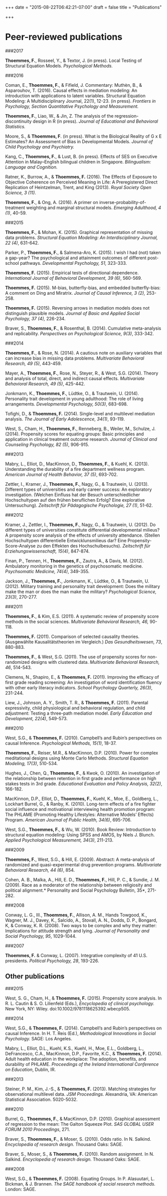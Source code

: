 +++
date = "2015-08-22T06:42:21-07:00"
draft = false
title = "Publications"

+++

Peer-reviewed publications
==========================

###2017

**Thoemmes, F.**, Rosseel, Y., & Textor, J. (in press). Local Testing of Structural Equation Models. *Psychological Methods.*

###2016

Coman, E., **Thoemmes, F.**, & Fifield, J. Commentary: Muthèn, B., & Asparouhov, T. (2016). Causal effects in mediation modeling: An introduction with applications to latent variables. Structural Equation Modeling: A Multidisciplinary Journal, 22(1), 12-23. (in press). *Frontiers in Psychology, Section Quantitative Psychology and Measurement.*

**Thoemmes, F.**, Liao, W., & Jin, Z. The analysis of the regression-discontinuity design in R (in press). *Journal of Educational and Behavioral Statistics.*

Moore, S., & **Thoemmes, F**. (in press). What is the Biological Reality of G x E Estimates? An Assessment of Bias in Developmental Models. *Journal of Child Psychology and Psychiatry.*

Kang, C., **Thoemmes, F.**, & Lust, B. (in press). Effects of SES on Executive Attention in Malay–English bilingual children in Singapore. *Bilingualism: Language and Cognition.*

Ratner, K., Burrow, A., & **Thoemmes, F.** (2016). The Effects of Exposure to Objective Coherence on Perceived Meaning in Life: A Preregistered Direct Replication of Heintzelman, Trent, and King (2013). *Royal Society Open Science, 3 (11).*

**Thoemmes, F.**, & Ong, A. (2016). A primer on inverse-probability-of-treatment weighting and marginal structural models. *Emerging Adulthood, 4 (1)*, 40-59.

###2015

**Thoemmes, F.**, & Mohan, K. (2015). Graphical representation of missing data problems. *Structural Equation Modeling: An Interdisciplinary Journal, 22 (4)*, 631-642.

Parker, P., **Thoemmes, F.**, & Salmena-Aro, K. (2015). I wish I had (not) taken a gap-year? The psychological and attainment outcomes of different post-school pathways. *Developmental Psychology, 51,* 323-333.

**Thoemmes, F.** (2015). Empirical tests of directional dependence. *International Journal of Behavioral Development, 39 (6)*, 560-569.

**Thoemmes, F.** (2015). M-bias, butterfly-bias, and embedded butterfly-bias: A comment on Ding and Miratrix. *Journal of Causal Inference, 3 (2),* 253-258.

**Thoemmes, F.** (2015). Reversing arrows in mediation models does not distinguish plausible models. *Journal of Basic and Applied Social Psychology, 37 (4),* 226-234.

Braver, S., **Thoemmes, F.**, & Rosenthal, B. (2014). Cumulative meta-analysis and replicability. *Perspectives on Psychological Science, 9(3)*, 333-342.

###2014

**Thoemmes, F.**, & Rose, N. (2014). A cautious note on auxiliary variables that can increase bias in missing data problems. *Multivariate Behavioral Research, 49 (5)*, 443-459.

Mayer, A., **Thoemmes, F.**, Rose, N., Steyer, R., & West, S.G. (2014). Theory and analysis of total, direct, and indirect causal effects. *Multivariate Behavioral Research, 49 (5)*, 425-442.

Jonkmann, K., **Thoemmes, F.**, Lüdtke, O., & Trautwein, U. (2014). Personality trait development in young adulthood: The role of living arrangements. *Developmental Psychology, 50(3)*, 683-698.

Tofighi, D., & **Thoemmes, F.** (2014). Single-level and multilevel mediation analysis. *The Journal of Early Adolescence, 34(1)*, 93-119.

West, S., Cham, H., **Thoemmes, F.**, Renneberg, B., Weiler, M., Schulze, J. (2014). Propensity scores for equating groups: Basic principles and application in clinical treatment outcome research. *Journal of Clinical and Counseling Psychology, 82 (5)*, 906-915.

###2013

Mabry, L., Elliot, D., MacKinnon, D., **Thoemmes, F.**, & Kuehl, K. (2013). Understanding the durability of a fire department wellness program. *American Journal of Health Behavior, 37 (5)*, 693-702.

Zettler, I., Kramer, J., **Thoemmes, F.**, Nagy, G., & Trautwein, U. (2013). Different types of universities and early career success: An exploratory investigation. (Welchen Einfluss hat der Besuch unterschiedlicher Hochschultypen auf den frühen beruflichen Erfolg? Eine explorative Untersuchung). *Zeitschrift für Pädagogische Psychologie, 27 (1)*, 51-62.

###2012

Kramer, J., Zettler, I., **Thoemmes, F.**, Nagy, G., & Trautwein, U. (2012). Do different types of universities constitute differential developmental milieus? A propensity score analysis of the effects of university attendance. (Stellen Hochschultypen differentielle Entwicklunsmilieus dar? Eine Propensity-Score-Analyse zu den Effekten des Hochschulbesuchs). *Zeitschrift für Erziehungswissenschaft, 15(4)*, 847-874.

Finan, P., Tennen, H., **Thoemmes, F.**, Zautra, A., & Davis, M. (2012). Ambulatory monitoring in the genetics of psychosomatic medicine. *Psychsomatic Medicine, 74(4)*, 349-355.

Jackson, J., **Thoemmes, F.**, Jonkmann, K., Lüdtke, O., & Trautwein, U. (2012). Military training and personality trait development: Does the military make the man or does the man make the military? *Psychological Science, 23(3)*, 270-277.

###2011

**Thoemmes, F.**, & Kim, E.S. (2011). A systematic review of propensity score methods in the social sciences. *Multivariate Behavioral Research, 46,* 90-118.

**Thoemmes, F.** (2011). Comparison of selected causality theories. (Ausgewählte Kausalitätstheorien im Vergleich.) *Das Gesundheitswesen, 73*, 880-883.

**Thoemmes, F.**, & West, S.G. (2011). The use of propensity scores for non-randomized designs with clustered data. *Multivariate Behavioral Research, 46*, 514-543.

Clemens, N., Shapiro, E., & **Thoemmes, F.** (2011). Improving the efficacy of first grade reading screening: An investigation of word identification fluency with other early literacy indicators. *School Psychology Quarterly, 26(3)*, 231-244.

Liew, J., Johnson, A. Y., Smith, T. R., & **Thoemmes, F.** (2011). Parental expressivity, child physiological and behavioral regulation, and child adjustment: Testing a three-path mediation model. *Early Education and Development, 22(4)*, 549-573.

###2010

West, S.G., & **Thoemmes, F.** (2010). Campbell’s and Rubin’s perspectives on causal Inference. *Psychological Methods, 15(1)*, 18-37.

**Thoemmes, F.**, Reiser, M.R., & MacKinnon, D.P. (2010). Power for complex meditational designs using Monte Carlo Methods. *Structural Equation Modeling, 17(3)*, 510-534.

Hughes, J., Chen, Q., **Thoemmes, F.**, & Kwok, O. (2010). An investigation of the relationship between retention in first grade and performance on high stakes tests in 3rd grade. *Educational Evaluation and Policy Analysis, 32(2)*, 166-182.

MacKinnon, D.P., Elliot, D., **Thoemmes, F.**, Kuehl, K., Moe, E., Goldberg, L., Lockhart Burrel, G., & Ranby, K. (2010). Long-term effects of a fire fighter social influence and motivational interviewing health promotion program: The PHLAME (Promoting Healthy Lifestyles: Alternative Models’ Effects) Program. *American Journal of Public Health, 34(6)*, 695-706.

West, S.G., **Thoemmes, F.**, & Wu, W. (2010). Book Review: Introduction to structural equation modeling: Using SPSS and AMOS, by Niels J. Blunch. *Applied Psychological Measurement, 34(3)*, 211-213.

###2009

**Thoemmes, F.**, West, S.G., & Hill, E. (2009). Abstract: A meta-analysis of randomized and quasi-experimental drug prevention programs. *Multivariate Behavioral Research, 44 (6)*, 854.

Cohen, A. B., Malka, A., Hill, E. D., **Thoemmes, F.**, Hill, P. C., & Sundie, J. M. (2009). Race as a moderator of the relationship between religiosity and political alignment.* Personality and Social Psychology Bulletin, 35*, 271-282.

###2008

Conway, L. G., III., **Thoemmes, F.**, Allison, A. M., Hands Towgood, K., Wagner, M. J., Davey, K., Salcido, A., Stovall, A. N., Dodds, D. P., Bongard, K, & Conway, K. R. (2008). Two ways to be complex and why they matter: Implications for attitude strength and lying. *Journal of Personality and Social Psychology, 95*, 1029-1044.

###2007

**Thoemmes, F.** & Conway, L. (2007). Integrative complexity of 41 U.S. presidents. *Political Psychology, 28*, 193-226.


Other publications
------------------
###2015

West, S. G., Cham, H., & **Thoemmes, F.** (2015). Propensity score analysis. In R. L. Cautin & S. O. Lilienfeld (Eds.), *Encyclopedia of clinical psychology.* New York, NY: Wiley.
doi:10.1002/9781118625392.wbecp505.

###2014

West, S.G., & **Thoemmes, F.** (2014). Campbell’s and Rubin’s perspectives on causal Inference. In H. T. Reis (Ed.), *Methodological Innovations in Social Psychology.* SAGE: Los Angeles.

Mabry, L., Elliot, D.L., Kuehl, K.S., Kuehl, H., Moe, E.L., Goldberg, L., DeFrancesco, C.A., MacKinnon, D.P., Favorite, K.C., & **Thoemmes, F.** (2014). Adult health education in the workplace: The adoption, benefits, and durability of PHLAME. *Proceedings of the Ireland International Conference on Education*, Dublin, IR.

###2013

Steiner, P. M., Kim, J.-S., & **Thoemmes, F.** (2013). Matching strategies for observational multilevel data. *JSM Proceedings.* Alexandria, VA: American Statistical Association. 5020-5032.

###2010

Burrel, G., **Thoemmes, F.**, & MacKinnon, D.P. (2010). Graphical assessment of regression to the mean: The Galton Squeeze Plot. *SAS GLOBAL USER FORUM 2010 Proceedings*, 271.

Braver, S., **Thoemmes, F.**, & Moser, S. (2010). Odds ratio. In N. Salkind. *Encyclopedia of research design.* Thousand Oaks: SAGE.

Braver, S., Moser, S., & **Thoemmes, F.** (2010). Random assignment. In N. Salkind. *Encyclopedia of research design.* Thousand Oaks: SAGE.

###2008

West, S.G., & **Thoemmes, F.** (2008). Equating Groups. In P. Alasuutari, L. Bickman, & J. Brannen. *The SAGE handbook of social research methods.* London: SAGE.

